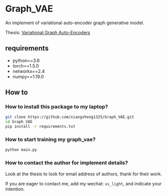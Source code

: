 # Graph_VAE
An implement of variational auto-encoder graph generative model.

Thesis: [Variational Graph Auto-Encoders](arxiv.org/abs/1611.07308)
## requirements
- python==3.6
- torch==1.5.0
- networkx==2.4
- numpy==1.19.0


## How to 
### How to install this package to my laptop?
```bash
git clone https://github.com/xiangsheng1325/Graph_VAE.git
cd Graph_VAE
pip install -r requirements.txt
```
### How to start training my graph_vae?
```bash
python main.py
```
### How to contact the author for implement details?
Look at the thesis to look for email address of authors, thank for their work.

If you are eager to contact me, add my wechat: ```xs_light```, and indicate your intention.